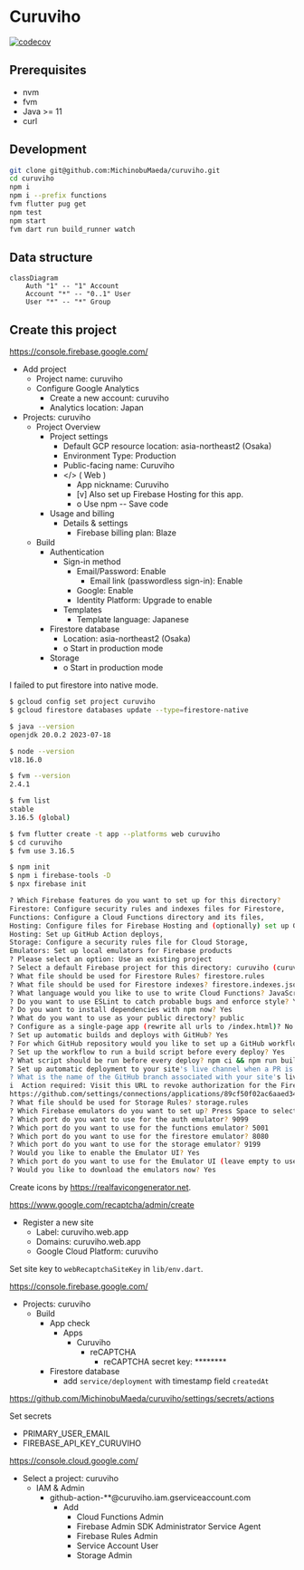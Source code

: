 # Curuviho

[![codecov](https://codecov.io/gh/MichinobuMaeda/curuviho/graph/badge.svg?token=w9Bhc4DLDJ)](https://codecov.io/gh/MichinobuMaeda/curuviho)

## Prerequisites

- nvm
- fvm
- Java >= 11
- curl

## Development

```bash
git clone git@github.com:MichinobuMaeda/curuviho.git
cd curuviho
npm i
npm i --prefix functions
fvm flutter pug get
npm test
npm start
fvm dart run build_runner watch
```

## Data structure

```mermaid
classDiagram
    Auth "1" -- "1" Account
    Account "*" -- "0..1" User
    User "*" -- "*" Group
```

## Create this project

<https://console.firebase.google.com/>

- Add project
    - Project name: curuviho
    - Configure Google Analytics
        - Create a new account: curuviho
        - Analytics location: Japan
- Projects: curuviho
    - Project Overview
        - Project settings
            - Default GCP resource location: asia-northeast2 (Osaka)
            - Environment Type: Production
            - Public-facing name: Curuviho
            - </> ( Web )
                - App nickname: Curuviho
                - [v] Also set up Firebase Hosting for this app.
                - o Use npm -- Save code
        - Usage and billing
            - Details & settings
                - Firebase billing plan: Blaze
    - Build
        - Authentication
            - Sign-in method
                - Email/Password: Enable
                    - Email link (passwordless sign-in): Enable
                - Google: Enable
                - Identity Platform: Upgrade to enable
            - Templates
                - Template language: Japanese
        - Firestore database
            - Location: asia-northeast2 (Osaka)
            - o Start in production mode
        - Storage
            - o Start in production mode

I failed to put firestore into native mode.

```bash
$ gcloud config set project curuviho 
$ gcloud firestore databases update --type=firestore-native

$ java --version
openjdk 20.0.2 2023-07-18

$ node --version
v18.16.0

$ fvm --version          
2.4.1

$ fvm list     
stable
3.16.5 (global)

$ fvm flutter create -t app --platforms web curuviho
$ cd curuviho
$ fvm use 3.16.5

$ npm init
$ npm i firebase-tools -D
$ npx firebase init

? Which Firebase features do you want to set up for this directory?
Firestore: Configure security rules and indexes files for Firestore,
Functions: Configure a Cloud Functions directory and its files,
Hosting: Configure files for Firebase Hosting and (optionally) set up GitHub Action deploys,
Hosting: Set up GitHub Action deploys, 
Storage: Configure a security rules file for Cloud Storage,
Emulators: Set up local emulators for Firebase products
? Please select an option: Use an existing project
? Select a default Firebase project for this directory: curuviho (curuviho)
? What file should be used for Firestore Rules? firestore.rules
? What file should be used for Firestore indexes? firestore.indexes.json
? What language would you like to use to write Cloud Functions? JavaScript
? Do you want to use ESLint to catch probable bugs and enforce style? Yes
? Do you want to install dependencies with npm now? Yes
? What do you want to use as your public directory? public
? Configure as a single-page app (rewrite all urls to /index.html)? No
? Set up automatic builds and deploys with GitHub? Yes
? For which GitHub repository would you like to set up a GitHub workflow?  MichinobuMaeda/curuviho
? Set up the workflow to run a build script before every deploy? Yes
? What script should be run before every deploy? npm ci && npm run build
? Set up automatic deployment to your site's live channel when a PR is merged? Yes
? What is the name of the GitHub branch associated with your site's live channel? main
i  Action required: Visit this URL to revoke authorization for the Firebase CLI GitHub OAuth App:
https://github.com/settings/connections/applications/89cf50f02ac6aaed3484
? What file should be used for Storage Rules? storage.rules
? Which Firebase emulators do you want to set up? Press Space to select emulators, then Enter to confirm your choices. Authentication Emulator, Functions Emulator, Firestore Emulator, Storage Emulator
? Which port do you want to use for the auth emulator? 9099
? Which port do you want to use for the functions emulator? 5001
? Which port do you want to use for the firestore emulator? 8080
? Which port do you want to use for the storage emulator? 9199
? Would you like to enable the Emulator UI? Yes
? Which port do you want to use for the Emulator UI (leave empty to use any available port)? 4040
? Would you like to download the emulators now? Yes
```

Create icons by <https://realfavicongenerator.net>.

<https://www.google.com/recaptcha/admin/create>

- Register a new site
    - Label: curuviho.web.app
    - Domains: curuviho.web.app
    - Google Cloud Platform: curuviho

Set site key to `webRecaptchaSiteKey` in `lib/env.dart`.

<https://console.firebase.google.com/>

- Projects: curuviho
    - Build
        - App check
            - Apps
                - Curuviho
                    - reCAPTCHA
                        - reCAPTCHA secret key: ********
        - Firestore database
            - add `service/deployment` with timestamp field `createdAt`

<https://github.com/MichinobuMaeda/curuviho/settings/secrets/actions>

Set secrets

- PRIMARY_USER_EMAIL
- FIREBASE_API_KEY_CURUVIHO

<https://console.cloud.google.com/>

- Select a project: curuviho
    - IAM & Admin
        - github-action-**@curuviho.iam.gserviceaccount.com
            - Add
                - Cloud Functions Admin
                - Firebase Admin SDK Administrator Service Agent
                - Firebase Rules Admin
                - Service Account User
                - Storage Admin
